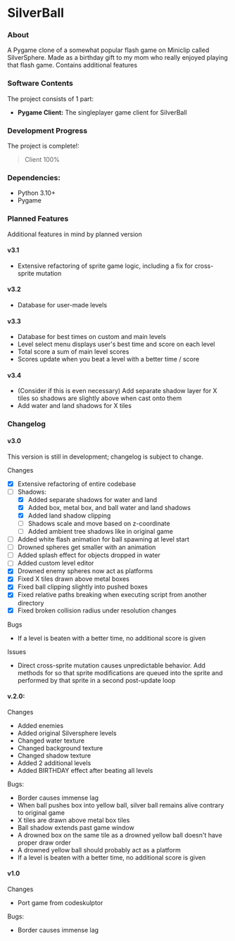 # SilverBall

### About
A Pygame clone of a somewhat popular flash game on Miniclip called SilverSphere. Made as a birthday gift to my mom who really enjoyed playing that flash game. Contains additional features

### Software Contents
The project consists of 1 part:
- **Pygame Client:** The singleplayer game client for SilverBall

### Development Progress
The project is complete!:
> Client 100%

### Dependencies:
- Python 3.10+
- Pygame

### Planned Features
Additional features in mind by planned version

#### v3.1
- Extensive refactoring of sprite game logic, including a fix for cross-sprite mutation
#### v3.2
- Database for user-made levels
#### v3.3
- Database for best times on custom and main levels
- Level select menu displays user's best time and score on each level
- Total score a sum of main level scores
- Scores update when you beat a level with a better time / score
#### v3.4
- (Consider if this is even necessary) Add separate shadow layer for X 
tiles so shadows are slightly above when cast onto them
- Add water and land shadows for X tiles

### Changelog

#### v3.0
This version is still in development; changelog is subject to change.

Changes
- [x] Extensive refactoring of entire codebase
- [ ] Shadows:
  - [X] Added separate shadows for water and land
  - [X] Added box, metal box, and ball water and land shadows
  - [X] Added land shadow clipping
  - [ ] Shadows scale and move based on z-coordinate
  - [ ] Added ambient tree shadows like in original game
- [ ] Added white flash animation for ball spawning at level start
- [ ] Drowned spheres get smaller with an animation
- [ ] Added splash effect for objects dropped in water
- [ ] Added custom level editor
- [x] Drowned enemy spheres now act as platforms
- [x] Fixed X tiles drawn above metal boxes
- [x] Fixed ball clipping slightly into pushed boxes
- [x] Fixed relative paths breaking when executing script from another directory
- [x] Fixed broken collision radius under resolution changes

Bugs
- If a level is beaten with a better time, no additional score is given

Issues
- Direct cross-sprite mutation causes unpredictable behavior. 
Add methods for so that sprite modifications are queued into the sprite and performed by that sprite
in a second post-update loop

#### v.2.0:
Changes
- Added enemies
- Added original Silversphere levels
- Changed water texture
- Changed background texture
- Changed shadow texture
- Added 2 additional levels
- Added BIRTHDAY effect after beating all levels

Bugs:
- Border causes immense lag
- When ball pushes box into yellow ball, silver ball remains alive contrary to original game
- X tiles are drawn above metal box tiles 
- Ball shadow extends past game window
- A drowned box on the same tile as a drowned yellow ball doesn't have proper draw order
- A drowned yellow ball should probably act as a platform
- If a level is beaten with a better time, no additional score is given

#### v1.0
Changes
- Port game from codeskulptor

Bugs:
- Border causes immense lag
